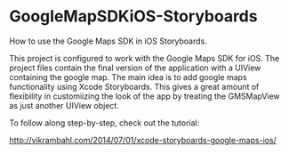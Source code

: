 GoogleMapSDKiOS-Storyboards
===========================

How to use the Google Maps SDK in iOS Storyboards. 

This project is configured to work with the Google Maps SDK for iOS. The project files contain the final version of the
application with a UIView containing the google map. The main idea is to add google maps functionality using
Xcode Storyboards. This gives a great amount of flexibility in customiizing the look of the app by treating
the GMSMapView as just another UIView object.

To follow along step-by-step, check out the tutorial:

http://vikrambahl.com/2014/07/01/xcode-storyboards-google-maps-ios/



